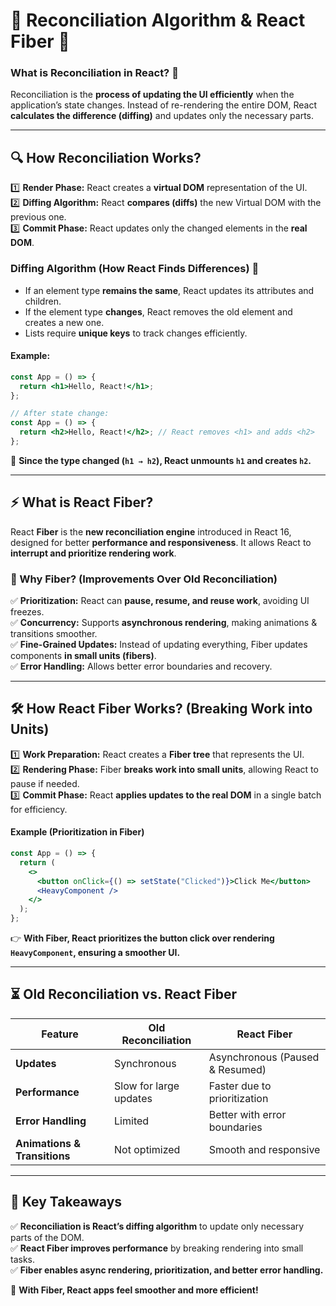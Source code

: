 # **🧩 Reconciliation Algorithm & React Fiber 🔄**  

### **What is Reconciliation in React?** 🤔  
Reconciliation is the **process of updating the UI efficiently** when the application’s state changes. Instead of re-rendering the entire DOM, React **calculates the difference (diffing)** and updates only the necessary parts.  

---

## **🔍 How Reconciliation Works?**  

1️⃣ **Render Phase:** React creates a **virtual DOM** representation of the UI.  
2️⃣ **Diffing Algorithm:** React **compares (diffs)** the new Virtual DOM with the previous one.  
3️⃣ **Commit Phase:** React updates only the changed elements in the **real DOM**.  

### **Diffing Algorithm (How React Finds Differences) 🔬**  

- If an element type **remains the same**, React updates its attributes and children.  
- If the element type **changes**, React removes the old element and creates a new one.  
- Lists require **unique keys** to track changes efficiently.  

#### **Example**:  
```jsx
const App = () => {
  return <h1>Hello, React!</h1>;
};

// After state change:
const App = () => {
  return <h2>Hello, React!</h2>; // React removes <h1> and adds <h2>
};
```
🚨 **Since the type changed (`h1 → h2`), React unmounts `h1` and creates `h2`.**  

---

## **⚡ What is React Fiber?**  

React **Fiber** is the **new reconciliation engine** introduced in React 16, designed for better **performance and responsiveness**. It allows React to **interrupt and prioritize rendering work**.  

### **🚀 Why Fiber? (Improvements Over Old Reconciliation)**
✅ **Prioritization:** React can **pause, resume, and reuse work**, avoiding UI freezes.  
✅ **Concurrency:** Supports **asynchronous rendering**, making animations & transitions smoother.  
✅ **Fine-Grained Updates:** Instead of updating everything, Fiber updates components **in small units (fibers)**.  
✅ **Error Handling:** Allows better error boundaries and recovery.  

---

## **🛠 How React Fiber Works? (Breaking Work into Units)**  

1️⃣ **Work Preparation:** React creates a **Fiber tree** that represents the UI.  
2️⃣ **Rendering Phase:** Fiber **breaks work into small units**, allowing React to pause if needed.  
3️⃣ **Commit Phase:** React **applies updates to the real DOM** in a single batch for efficiency.  

#### **Example (Prioritization in Fiber)**
```jsx
const App = () => {
  return (
    <>
      <button onClick={() => setState("Clicked")}>Click Me</button>
      <HeavyComponent />
    </>
  );
};
```
👉 **With Fiber, React prioritizes the button click over rendering `HeavyComponent`, ensuring a smoother UI.**  

---

## **⏳ Old Reconciliation vs. React Fiber**  

| Feature | Old Reconciliation | React Fiber |
|---------|-------------------|------------|
| **Updates** | Synchronous | Asynchronous (Paused & Resumed) |
| **Performance** | Slow for large updates | Faster due to prioritization |
| **Error Handling** | Limited | Better with error boundaries |
| **Animations & Transitions** | Not optimized | Smooth and responsive |

---

## **🎯 Key Takeaways**
✅ **Reconciliation is React’s diffing algorithm** to update only necessary parts of the DOM.  
✅ **React Fiber improves performance** by breaking rendering into small tasks.  
✅ **Fiber enables async rendering, prioritization, and better error handling.**  

🚀 **With Fiber, React apps feel smoother and more efficient!**